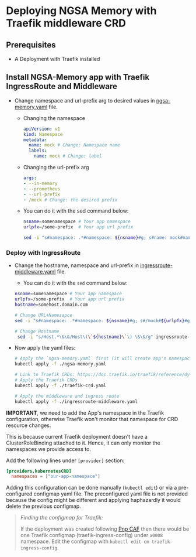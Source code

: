 # Deploying NGSA Memory with Traefik middleware CRD

## Prerequisites

- A Deployment with Traefik installed

## Install NGSA-Memory app with Traefik IngressRoute and Middleware

- Change namespace and url-prefix arg to desired values in [ngsa-memory.yaml](./ngsa-memory.yaml) file.
  - Changing the namespace

    ```yaml
    apiVersion: v1
    kind: Namespace
    metadata:
      name: mock # Change: Namespace name
      labels:
        name: mock # Change: label
    ```

  - Changing the url-prefix arg

    ```yaml
    args: 
    - --in-memory
    - --prometheus
    - --url-prefix 
    - /mock # Change: the desired prefix
    ```

  - You can do it with the sed command below:

    ```bash
    nsname=somenamespace # Your app namespace
    urlpfx=/some-prefix  # Your app url prefix

    sed -i "s#namespace: .*#namespace: ${nsname}#g; s#name: mock#name: ${nsname}#g; s#/mock#${urlpfx}#g" ngsa-memory.yaml
    ```

### Deploy with IngressRoute

- Change the hostname, namespace and url-prefix in [ingressroute-middleware.yaml](./ingressroute-middleware.yaml) file.
  - You can do it with the `sed` command below:

  ```bash
  nsname=somenamespace # Your app namespace
  urlpfx=/some-prefix  # Your app url prefix
  hostname=somehost.domain.com

  # Change URL+Namesapce
  sed -i "s#namespace: .*#namespace: ${nsname}#g; s#/mock#${urlpfx}#g;" ingressroute-middleware.yaml

  # Change Hostname
   sed -i "s/Host.*\&\&/Host\(\`${hostname}\`\) \&\&/g" ingressroute-middleware.yaml
  ```

- Now apply the yaml files:

    ```bash
    # Apply the `ngsa-memory.yaml` first (it will create app's namespace):
    kubectl apply -f ./ngsa-memory.yaml
 
    # Link to Traefik CRDs: https://doc.traefik.io/traefik/reference/dynamic-configuration/kubernetes-crd/
    # Apply the Traefik CRDs
    kubectl apply -f ./traefik-crd.yaml

    # Apply the middleware and ingress route
    kubectl apply -f ./ingressroute-middleware.yaml
    ```

**IMPORTANT**, we need to add the App's namespace in the Traefik configuration, otherwise Traefik won't monitor that namespace for CRD resource changes.

This is because current Traefik deployment doesn't have a ClusterRoleBinding attached to it. Hence, it can only monitor the namespaces we provide access to.

Add the following lines under `[provider]` section:

```toml
[providers.kubernetesCRD]
  namespaces = ["our-app-namespace"]
```

Adding this configuration can be done manually (`kubectl edit`) or via a pre-configured configmap yaml file. The preconfigured yaml file is not provided because the config might be different and applying haphazardly it would delete the previous configmap.

> *Finding the configmap for Traefik:*
> 
> If the deployment was created following [Pnp CAF](https://github.com/retaildevcrews/caf-terraform-landingzones-starter/tree/main/enterprise_scale/construction_sets/aks/online/aks_secure_baseline) then there would be one Traefik configmap (traefik-ingress-config) under `a0008` namespace. Edit the configmap with `kubectl edit cm traefik-ingress-config`.
